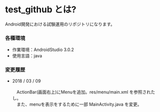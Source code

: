 # test_github とは?

Android開発における試験運用のリポジトリになります。

### 各種環境
- 作業環境：AndroidStudio 3.0.2
- 使用言語：java


### 変更履歴
- 2018 / 03 / 09 <br><br>
<span>　</span>ActionBar(画面右上)にMenuを追加。res/menu/main.xml を参照されたし。<br>
<span>　</span>また、menuを表示をするために一部 MainActivity.java を変更。